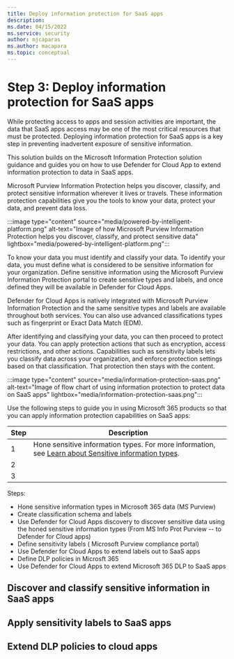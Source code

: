 ```yaml
---
title: Deploy information protection for SaaS apps
description: 
ms.date: 04/15/2022
ms.service: security
author: mjcaparas
ms.author: macapara
ms.topic: conceptual
---
```


# Step 3: Deploy information protection for SaaS apps 
 

While protecting access to apps and session activities are important, the data that SaaS apps access may be one of the most critical resources that must be protected. Deploying information protection for SaaS apps is a key step in preventing inadvertent exposure of sensitive information.

This solution builds on the Microsoft Information Protection solution guidance and guides you on how to use Defender for Cloud App to extend information protection to data in SaaS apps.


Microsoft Purview Information Protection helps you discover, classify, and protect sensitive information wherever it lives or travels. These information protection capabilities give you the tools to know your data, protect your data, and prevent data loss.

:::image type="content" source="media/powered-by-intelligent-platform.png" alt-text="Image of how Microsoft Purview Information Protection helps you discover, classify, and protect sensitive data" lightbox="media/powered-by-intelligent-platform.png":::

To know your data you must identify and classify your data. To identify your data, you must define what is considered to be sensitive information for your organization. Define sensitive information using the Microsoft Purview Information Protection portal to create sensitive types and labels, and once defined they will be available in Defender for Cloud Apps.


Defender for Cloud Apps is natively integrated with Microsoft Purview Information Protection and the same sensitive types and labels are available throughout both services. You can also use advanced classifications types such as fingerprint or Exact Data Match (EDM).






After identifying and classifying your data, you can then proceed to protect your data. You can apply protection actions that such as encryption, access restrictions, and other actions. Capabilities such as sensitivity labels lets you classify data across your organization, and enforce protection settings based on that classification. That protection then stays with the content.




:::image type="content" source="media/information-protection-saas.png" alt-text="Image of flow chart of using information protection to protect data on SaaS apps" lightbox="media/information-protection-saas.png":::




Use the following steps to guide you in using Microsoft 365 products so that you can apply information protection capabilities on SaaS apps:


|Step  |Description  |
|---------|---------|
|1     |  Hone sensitive information types. For more information, see [Learn about Sensitive information types](/microsoft-365/compliance/sensitive-information-type-learn-about).        |
|2     |      |
|3     |      |


Steps:

- Hone sensitive information types in Microsoft 365 data (MS Purview)
- Create classification schema and labels 
- Use Defender for Cloud Apps discovery to discover sensitive data using the honed sensitive information types (From MS Info Prot Purview -- to Defender for Cloud apps)
- Define sensitivity labels ( Microsoft Purview compliance portal)
- Use Defender for Cloud Apps to extend labels out to SaaS apps
- Define DLP policies in Microsft 365
- Use Defender for Cloud Apps to extend Microsoft 365 DLP to SaaS apps





## Discover and classify sensitive information in SaaS apps




## Apply sensitivity labels to SaaS apps




## Extend DLP policies to cloud apps

